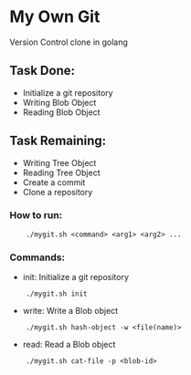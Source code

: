# My Own Git
Version Control clone in golang
## Task Done:
- Initialize a git repository
- Writing Blob Object
- Reading Blob Object

## Task Remaining:
- Writing Tree Object
- Reading Tree Object
- Create a commit 
- Clone a repository

### How to run:
```shell
    ./mygit.sh <command> <arg1> <arg2> ...
```
### Commands:
- init: Initialize a git repository
```shell
    ./mygit.sh init
```
- write: Write a Blob object
```shell
    ./mygit.sh hash-object -w <file(name)>
```

- read: Read a Blob object
```shell
    ./mygit.sh cat-file -p <blob-id>
```